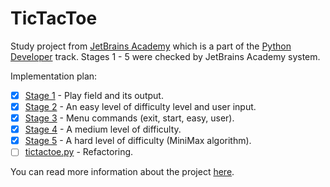 # TicTacToe

Study project from [JetBrains Academy](https://hyperskill.org/projects?goal=7) which is a part of the [Python Developer](https://hyperskill.org/knowledge-map) track. Stages 1 - 5 were checked by JetBrains Academy system.

Implementation plan:
- [X] [Stage 1](https://hyperskill.org/projects/82/stages/452/implement) - Play field and its output.
- [X] [Stage 2](https://hyperskill.org/projects/82/stages/453/implement) - An easy level of difficulty level and user input.
- [X] [Stage 3](https://hyperskill.org/projects/82/stages/454/implement) - Menu commands (exit, start, easy, user).
- [X] [Stage 4](https://hyperskill.org/projects/82/stages/455/implement) - A medium level of difficulty.
- [X] [Stage 5](https://hyperskill.org/projects/82/stages/456/implement) - A hard level of difficulty (MiniMax algorithm).
- [ ] [tictactoe.py](tictactoe.py) - Refactoring.

You can read more information about the project [here](https://hyperskill.org/projects/82?goal=391).
